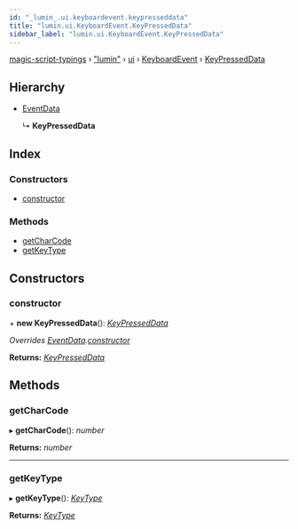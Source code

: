 ```yaml
---
id: "_lumin_.ui.keyboardevent.keypresseddata"
title: "lumin.ui.KeyboardEvent.KeyPressedData"
sidebar_label: "lumin.ui.KeyboardEvent.KeyPressedData"
---
```


[magic-script-typings](../index.md) › [&quot;lumin&quot;](../modules/_lumin_.md) › [ui](../modules/_lumin_.ui.md) › [KeyboardEvent](../modules/_lumin_.ui.keyboardevent.md) › [KeyPressedData](_lumin_.ui.keyboardevent.keypresseddata.md)

## Hierarchy

* [EventData](_lumin_.ui.keyboardevent.eventdata.md)

  ↳ **KeyPressedData**

## Index

### Constructors

* [constructor](_lumin_.ui.keyboardevent.keypresseddata.md#constructor)

### Methods

* [getCharCode](_lumin_.ui.keyboardevent.keypresseddata.md#getcharcode)
* [getKeyType](_lumin_.ui.keyboardevent.keypresseddata.md#getkeytype)

## Constructors

###  constructor

\+ **new KeyPressedData**(): *[KeyPressedData](_lumin_.ui.keyboardevent.keypresseddata.md)*

*Overrides [EventData](_lumin_.ui.keyboardevent.eventdata.md).[constructor](_lumin_.ui.keyboardevent.eventdata.md#constructor)*

**Returns:** *[KeyPressedData](_lumin_.ui.keyboardevent.keypresseddata.md)*

## Methods

###  getCharCode

▸ **getCharCode**(): *number*

**Returns:** *number*

___

###  getKeyType

▸ **getKeyType**(): *[KeyType](../enums/_lumin_.ui.keytype.md)*

**Returns:** *[KeyType](../enums/_lumin_.ui.keytype.md)*